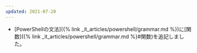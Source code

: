 ```yaml
---
updated: 2021-07-20
---
```

- [PowerShellの文法]({% link _it_articles/powershell/grammar.md %})に[関数]({% link _it_articles/powershell/grammar.md %}#関数)を追記しました。
